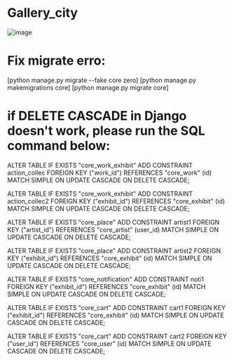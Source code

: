 # Gallery_city
![image](https://github.com/Hoaihx123/Gallery_city/assets/99666261/34e4c470-c7ee-42c5-927d-1882b6343464)
# Fix migrate erro: 
[python manage.py migrate --fake core zero] 
[python manage.py makemigrations core] 
[python manage.py migrate core]    
# if DELETE CASCADE in Django doesn't work, please run the SQL command below:
ALTER TABLE IF EXISTS "core_work_exhibit"
    ADD CONSTRAINT action_collec FOREIGN KEY ("work_id")
    REFERENCES "core_work" (id) MATCH SIMPLE
    ON UPDATE CASCADE
    ON DELETE CASCADE;

ALTER TABLE IF EXISTS "core_work_exhibit"
    ADD CONSTRAINT action_collec2 FOREIGN KEY ("exhibit_id")
    REFERENCES "core_exhibit" (id) MATCH SIMPLE
    ON UPDATE CASCADE
    ON DELETE CASCADE;

ALTER TABLE IF EXISTS "core_place"
    ADD CONSTRAINT artist1 FOREIGN KEY ("artist_id")
    REFERENCES "core_artist" (user_id) MATCH SIMPLE
    ON UPDATE CASCADE
    ON DELETE CASCADE;

ALTER TABLE IF EXISTS "core_place"
    ADD CONSTRAINT artist2 FOREIGN KEY ("exhibit_id")
    REFERENCES "core_exhibit" (id) MATCH SIMPLE
    ON UPDATE CASCADE
    ON DELETE CASCADE;

ALTER TABLE IF EXISTS "core_notification"
    ADD CONSTRAINT noti1 FOREIGN KEY ("exhibit_id")
    REFERENCES "core_exhibit" (id) MATCH SIMPLE
    ON UPDATE CASCADE
    ON DELETE CASCADE;

ALTER TABLE IF EXISTS "core_cart" 
    ADD CONSTRAINT cart1 FOREIGN KEY ("exhibit_id") 
    REFERENCES "core_exhibit" (id) MATCH SIMPLE 
    ON UPDATE CASCADE 
    ON DELETE CASCADE;
    
ALTER TABLE IF EXISTS "core_cart" 
    ADD CONSTRAINT cart2 FOREIGN KEY ("user_id") 
    REFERENCES "core_user" (id) MATCH SIMPLE 
    ON UPDATE CASCADE 
    ON DELETE CASCADE;


